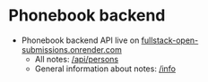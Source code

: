 # Phonebook backend

- Phonebook backend API live on [fullstack-open-submissions.onrender.com](https://fullstack-open-submissions.onrender.com/)
    - All notes: [/api/persons](https://fullstack-open-submissions.onrender.com/api/persons)
    - General information about notes: [/info](https://fullstack-open-submissions.onrender.com/info)
